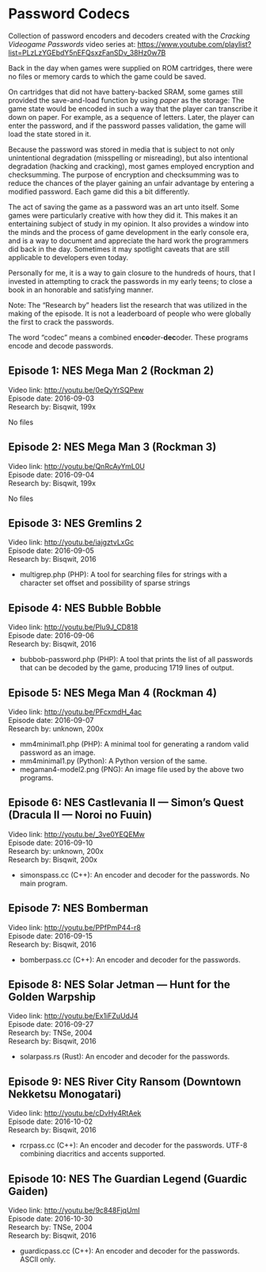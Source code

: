 # Password Codecs

Collection of password encoders and decoders created
with the *Cracking Videogame Passwords* video series at:
https://www.youtube.com/playlist?list=PLzLzYGEbdY5nEFQsxzFanSDv_38Hz0w7B

Back in the day when games were supplied on ROM cartridges, there were no
files or memory cards to which the game could be saved.

On cartridges that did not have battery-backed SRAM, some games still
provided the save-and-load function by using *paper* as the storage:
The game state would be encoded in such a way
that the player can transcribe it down on paper.
For example, as a sequence of letters.
Later, the player can enter the password,
and if the password passes validation,
the game will load the state stored in it.

Because the password was stored in media that is subject to
not only unintentional degradation (misspelling or misreading),
but also intentional degradation (hacking and cracking),
most games employed encryption and checksumming.
The purpose of encryption and checksumming was to reduce the chances
of the player gaining an unfair advantage by entering a modified password.
Each game did this a bit differently.

The act of saving the game as a password was an art unto itself.
Some games were particularly creative with how they did it.
This makes it an entertaining subject of study in my opinion.
It also provides a window into the minds and the process of game development
in the early console era, and is a way to document and appreciate
the hard work the programmers did back in the day.
Sometimes it may spotlight caveats that are still applicable to developers even today.

Personally for me, it is a way to gain closure to the hundreds of hours,
that I invested in attempting to crack the passwords in my early teens;
to close a book in an honorable and satisfying manner.

Note: The “Research by” headers list the research that was utilized in the
making of the episode. It is not a leaderboard of people who were
globally the first to crack the passwords.

The word “codec” means a combined en**co**der-**dec**oder.
These programs encode and decode passwords.

## Episode 1: NES Mega Man 2 (Rockman 2)

Video link: http://youtu.be/0eQyYrSQPew  
Episode date: 2016-09-03  
Research by: Bisqwit, 199x

No files

## Episode 2: NES Mega Man 3 (Rockman 3)

Video link: http://youtu.be/QnRcAyYmL0U  
Episode date: 2016-09-04  
Research by: Bisqwit, 199x

No files

## Episode 3: NES Gremlins 2

Video link: http://youtu.be/iajgztvLxGc  
Episode date: 2016-09-05  
Research by: Bisqwit, 2016

* multigrep.php (PHP): A tool for searching files for strings with a character set offset and possibility of sparse strings

## Episode 4: NES Bubble Bobble

Video link: http://youtu.be/PIu9J_CD818  
Episode date: 2016-09-06  
Research by: Bisqwit, 2016

* bubbob-password.php (PHP): A tool that prints the list of all passwords that can be decoded by the game, producing 1719 lines of output.

## Episode 5: NES Mega Man 4 (Rockman 4)

Video link: http://youtu.be/PFcxmdH_4ac  
Episode date: 2016-09-07  
Research by: unknown, 200x

* mm4minimal1.php (PHP): A minimal tool for generating a random valid password as an image.
* mm4minimal1.py (Python): A Python version of the same.
* megaman4-model2.png (PNG): An image file used by the above two programs.

## Episode 6: NES Castlevania II — Simon’s Quest (Dracula II — Noroi no Fuuin)

Video link: http://youtu.be/_3ve0YEQEMw  
Episode date: 2016-09-10  
Research by: unknown, 200x  
Research by: Bisqwit, 200x

* simonspass.cc (C++): An encoder and decoder for the passwords. No main program.

## Episode 7: NES Bomberman

Video link: http://youtu.be/PPfPmP44-r8  
Episode date: 2016-09-15  
Research by: Bisqwit, 2016

* bomberpass.cc (C++): An encoder and decoder for the passwords.

## Episode 8: NES Solar Jetman — Hunt for the Golden Warpship

Video link: http://youtu.be/Ex1iFZuUdJ4  
Episode date: 2016-09-27  
Research by: TNSe, 2004  
Research by: Bisqwit, 2016

* solarpass.rs (Rust): An encoder and decoder for the passwords.

## Episode 9: NES River City Ransom (Downtown Nekketsu Monogatari)

Video link: http://youtu.be/cDvHy4RtAek  
Episode date: 2016-10-02  
Research by: Bisqwit, 2016

* rcrpass.cc (C++): An encoder and decoder for the passwords. UTF-8 combining diacritics and accents supported.

## Episode 10: NES The Guardian Legend (Guardic Gaiden)

Video link: http://youtu.be/9c848FjqUmI  
Episode date: 2016-10-30  
Research by: TNSe, 2004  
Research by: Bisqwit, 2016

* guardicpass.cc (C++): An encoder and decoder for the passwords. ASCII only.
